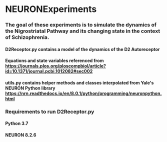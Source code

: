 # NEURONExperiments

### The goal of these experiments is to simulate the dynamics of the Nigrostriatal Pathway and its changing state in the context of Schizophrenia.

#### D2Receptor.py contains a model of the dynamics of the D2 Autoreceptor 
#### Equations and state variables referenced from https://journals.plos.org/ploscompbiol/article?id=10.1371/journal.pcbi.1012082#sec002 

#### utils.py contains helper methods and classes interpolated from Yale's NEURON Python library https://nrn.readthedocs.io/en/8.0.1/python/programming/neuronpython.html 

### Requirements to run D2Receptor.py
#### Python 3.7 
#### NEURON 8.2.6
